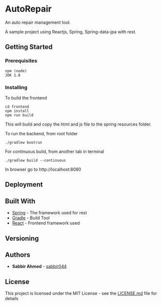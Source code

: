 # AutoRepair

An auto repair management tool.

A sample project using Reactjs, Spring, Spring-data-jpa with rest.

## Getting Started


### Prerequisites

```
npm (node)
JDK 1.8
```

### Installing

To build the frontend
```
cd frontend
npm install
npm run build
```
This will build and copy the html and js file to the spring resources folder.

To run the backend, from root folder
```
./gradlew bootrun
```

For continuous build, from another tab in terminal
```
./gradlew build --continuous
```

In browser go to http://localhost:8080



## Deployment



## Built With

* [Spring](https://spring.io/) - The framework used for rest
* [Gradle](https://gradle.org/) - Build Tool
* [React](https://reactjs.org/) - Frontend framework used


## Versioning


## Authors

* **Sabbir Ahmed** - [sabbir044](https://github.com/sabbir044)

## License

This project is licensed under the MIT License - see the [LICENSE.md](LICENSE.md) file for details

